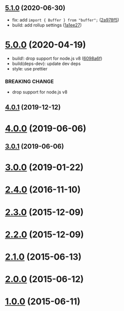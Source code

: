 ## [5.1.0](https://github.com/bouzuya/node-wsse/compare/v5.0.0...v5.1.0) (2020-06-30)

- fix: add `import { Buffer } from "buffer";` ([2a978f5](https://github.com/bouzuya/node-wsse/commit/2a978f5))
- build: add rollup settings ([1a1ee27](https://github.com/bouzuya/node-wsse/commit/1a1ee27))

# [5.0.0](https://github.com/bouzuya/node-wsse/compare/v4.0.1...v5.0.0) (2020-04-19)

- build!: drop support for node.js v8 ([6098a6f](https://github.com/bouzuya/node-wsse/commit/6098a6f))
- build(deps-dev): update dev deps
- style: use prettier

### BREAKING CHANGE

- drop support for node.js v8

## [4.0.1](https://github.com/bouzuya/node-wsse/compare/v4.0.0...v4.0.1) (2019-12-12)

# [4.0.0](https://github.com/bouzuya/node-wsse/compare/v3.0.1...v4.0.0) (2019-06-06)

## [3.0.1](https://github.com/bouzuya/node-wsse/compare/v3.0.0...v3.0.1) (2019-06-06)

# [3.0.0](https://github.com/bouzuya/node-wsse/compare/2.4.0...v3.0.0) (2019-01-22)

# [2.4.0](https://github.com/bouzuya/node-wsse/compare/2.3.0...2.4.0) (2016-11-10)

# [2.3.0](https://github.com/bouzuya/node-wsse/compare/2.2.0...2.3.0) (2015-12-09)

# [2.2.0](https://github.com/bouzuya/node-wsse/compare/2.1.0...2.2.0) (2015-12-09)

# [2.1.0](https://github.com/bouzuya/node-wsse/compare/2.0.0...2.1.0) (2015-06-13)

# [2.0.0](https://github.com/bouzuya/node-wsse/compare/1.0.0...2.0.0) (2015-06-12)

# [1.0.0](https://github.com/bouzuya/node-wsse/compare/0.0.3...1.0.0) (2015-06-11)
